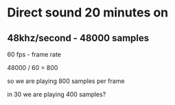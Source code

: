 # Direct sound  20 minutes on

## 48khz/second   - 48000 samples


60 fps - frame rate 


48000 / 60 = 800 

so we are playing 800 samples per frame 

in 30 we are playing 400 samples?
